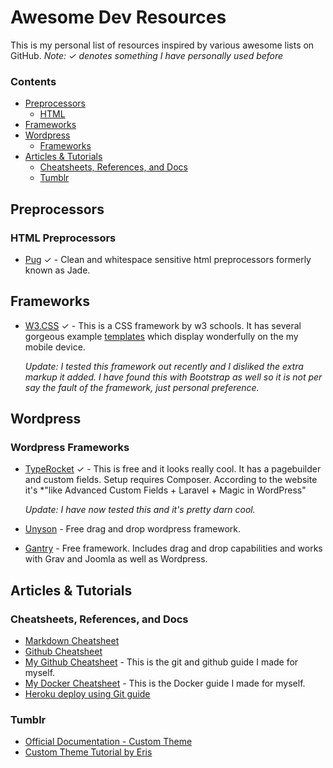 # Awesome Dev Resources
This is my personal list of resources inspired by various awesome lists on GitHub. 
*Note: ✓ denotes something I have personally used before*
### Contents
- [Preprocessors](#preprocessors)
  - [HTML](#html-preprocessors)
- [Frameworks](#frameworks)
- [Wordpress](#wordpress)
  - [Frameworks](#wordpress-frameworks)
- [Articles & Tutorials](#articles--tutorials)
  - [Cheatsheets, References, and Docs](#) 
  - [Tumblr](#tumblr)

## Preprocessors
### HTML Preprocessors
* [Pug](https://pugjs.org/) ✓ - Clean and whitespace sensitive html preprocessors formerly known as Jade.

## Frameworks
* [W3.CSS](https://www.w3schools.com/w3css/) ✓ - This is a CSS framework by w3 schools. It has several gorgeous example [templates](https://www.w3schools.com/w3css/w3css_templates.asp) which display wonderfully on the my mobile device. 

  *Update: I tested this framework out recently and I disliked the extra markup it added. I have found this with Bootstrap as well so it is not per say the fault of the framework, just personal preference.*

## Wordpress
### Wordpress Frameworks
* [TypeRocket](https://typerocket.com/) ✓ - This is free and it looks really cool. It has a pagebuilder and custom fields. Setup requires Composer. According to the website it's *"like Advanced Custom Fields + Laravel + Magic in WordPress"

  *Update: I have now tested this and it's pretty darn cool.* 
* [Unyson](http://unyson.io/) - Free drag and drop wordpress framework.
* [Gantry](http://gantry.org/) - Free framework. Includes drag and drop capabilities and works with Grav and Joomla as well as Wordpress.

## Articles & Tutorials
### Cheatsheets, References, and Docs
* [Markdown Cheatsheet](https://github.com/adam-p/markdown-here/wiki/Markdown-Cheatsheet) 
* [Github Cheatsheet](https://services.github.com/on-demand/downloads/github-git-cheat-sheet.pdf) 
* [My Github Cheatsheet](https://github.com/sboueydev/github-cheatsheet) - This is the git and github guide I made for myself.
* [My Docker Cheatsheet](https://github.com/sboueydev/docker-cheatsheet) - This is the Docker guide I made for myself.
* [Heroku deploy using Git guide](https://devcenter.heroku.com/articles/git)
### Tumblr
* [Official Documentation - Custom Theme](https://www.tumblr.com/docs/en/custom_themes)
* [Custom Theme Tutorial by Eris](http://themesbyeris.tumblr.com/tutorial01)
